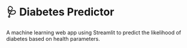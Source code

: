 # 🩺 Diabetes Predictor

A machine learning web app using Streamlit to predict the likelihood of diabetes based on health parameters.
